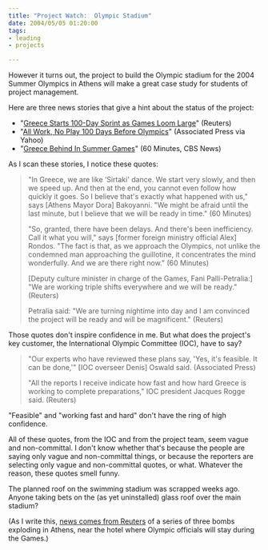 ```yaml
--- 
title: "Project Watch:  Olympic Stadium"
date: 2004/05/05 01:20:00
tags: 
- leading
- projects

---
```


<p> However it turns out, the project to build the Olympic stadium for the 2004 Summer Olympics in Athens will make a great case study for students of project management. </p>
<p> Here are three news stories that give a hint about the status of the project: </p>
<ul>
<li>"<a href="http://www.reuters.com/printerFriendlyPopup.jhtml?type=topNews&amp;storyID=5036419">Greece Starts 100-Day Sprint as Games Loom Large</a>" (Reuters)</li>
<li>"<a href="http://news.yahoo.com/news?tmpl=story&amp;cid=554&amp;u=/ap/20040504/ap_on_sp_ol/oly_athens_100_days_1&amp;printer=1">All Work, No Play 100 Days Before Olympics</a>" (Associated Press via Yahoo)</li>
<li>"<a href="http://www.cbsnews.com/stories/2004/04/09/60minutes/main611169.shtml">Greece Behind In Summer Games</a>" (60 Minutes, CBS News)</li>
</ul>
<p> As I scan these stories, I notice these quotes: </p>
<blockquote>
<p> "In Greece, we are like ‘Sirtaki' dance. We start very slowly, and then we speed up. And then at the end, you cannot even follow how quickly it goes. So I believe that's exactly what happened with us," says [Athens Mayor Dora] Bakoyanni. "We might be afraid until the last minute, but I believe that we will be ready in time." (60 Minutes) </p>
<p> "So, granted, there have been delays. And there's been inefficiency. Call it what you will," says [former foreign ministry official Alex] Rondos. "The fact is that, as we approach the Olympics, not unlike the condemned man approaching the guillotine, it concentrates the mind wonderfully. And we are there right now." (60 Minutes) </p>
<p> [Deputy culture minister in charge of the Games, Fani Palli-Petralia:] "We are working triple shifts everywhere and we will be ready." (Reuters) </p>
<p> Petralia said: "We are turning nightime into day and I am convinced the project will be ready and will be magnificent." (Reuters) </p>
</blockquote>
<p> Those quotes don't inspire confidence in me.  But what does the project's key customer, the International Olympic Committee (IOC), have to say? </p>
<blockquote>
<p> "Our experts who have reviewed these plans say, 'Yes, it's feasible. It can be done,'" [IOC overseer Denis] Oswald said. (Associated Press) </p>
<p> "All the reports I receive indicate how fast and how hard Greece is working to complete preparations," IOC president Jacques Rogge said. (Reuters) </p>
</blockquote>
<p> "Feasible" and "working fast and hard" don't have the ring of high confidence. </p>
<p> All of these quotes, from the IOC and from the project team, seem vague and non-committal.  I don't know whether that's because the people are saying only vague and non-committal things, or because the reporters are selecting only vague and non-committal quotes, or what.  Whatever the reason, these quotes smell funny. </p>
<p> The planned roof on the swimming stadium was scrapped weeks ago.  Anyone taking bets on the (as yet uninstalled) glass roof over the main stadium? </p>
<p> (As I write this, <a href="http://www.reuters.com/printerFriendlyPopup.jhtml?type=worldNews&amp;storyID=5042474">news comes from Reuters</a> of a series of three bombs exploding in Athens, near the hotel where Olympic officials will stay during the Games.) </p>

